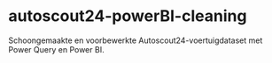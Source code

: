 # autoscout24-powerBI-cleaning
Schoongemaakte en voorbewerkte Autoscout24-voertuigdataset met Power Query en Power BI.
